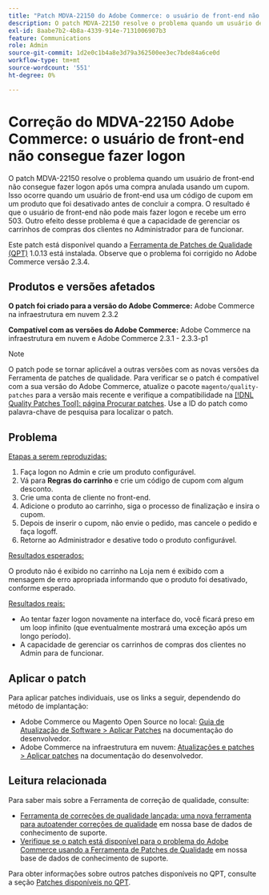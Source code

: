 ```yaml
---
title: "Patch MDVA-22150 do Adobe Commerce: o usuário de front-end não consegue fazer logon"
description: O patch MDVA-22150 resolve o problema quando um usuário de front-end não consegue fazer logon após uma compra anulada usando um cupom. Isso ocorre quando um usuário de front-end usa um código de cupom em um produto que foi desativado antes de concluir a compra. O resultado é que o usuário de front-end não pode mais fazer logon e recebe um erro 503. Outro efeito desse problema é que a capacidade de gerenciar os carrinhos de compras dos clientes no Administrador para de funcionar.
exl-id: 8aabe7b2-4b8a-4339-914e-7131006907b3
feature: Communications
role: Admin
source-git-commit: 1d2e0c1b4a8e3d79a362500ee3ec7bde84a6ce0d
workflow-type: tm+mt
source-wordcount: '551'
ht-degree: 0%

---
```


# Correção do MDVA-22150 Adobe Commerce: o usuário de front-end não consegue fazer logon

O patch MDVA-22150 resolve o problema quando um usuário de front-end não consegue fazer logon após uma compra anulada usando um cupom. Isso ocorre quando um usuário de front-end usa um código de cupom em um produto que foi desativado antes de concluir a compra. O resultado é que o usuário de front-end não pode mais fazer logon e recebe um erro 503. Outro efeito desse problema é que a capacidade de gerenciar os carrinhos de compras dos clientes no Administrador para de funcionar.

Este patch está disponível quando a [Ferramenta de Patches de Qualidade (QPT)](https://devdocs.magento.com/guides/v2.4/comp-mgr/patching.html#mqp) 1.0.13 está instalada. Observe que o problema foi corrigido no Adobe Commerce versão 2.3.4.

## Produtos e versões afetados

**O patch foi criado para a versão do Adobe Commerce:** Adobe Commerce na infraestrutura em nuvem 2.3.2

**Compatível com as versões do Adobe Commerce:** Adobe Commerce na infraestrutura em nuvem e Adobe Commerce 2.3.1 - 2.3.3-p1

>[!NOTE]
>
>O patch pode se tornar aplicável a outras versões com as novas versões da Ferramenta de patches de qualidade. Para verificar se o patch é compatível com a sua versão do Adobe Commerce, atualize o pacote `magento/quality-patches` para a versão mais recente e verifique a compatibilidade na [[!DNL Quality Patches Tool]: página Procurar patches](https://devdocs.magento.com/quality-patches/tool.html#patch-grid). Use a ID do patch como palavra-chave de pesquisa para localizar o patch.

## Problema

<u>Etapas a serem reproduzidas:</u>

1. Faça logon no Admin e crie um produto configurável.
1. Vá para **Regras do carrinho** e crie um código de cupom com algum desconto.
1. Crie uma conta de cliente no front-end.
1. Adicione o produto ao carrinho, siga o processo de finalização e insira o cupom.
1. Depois de inserir o cupom, não envie o pedido, mas cancele o pedido e faça logoff.
1. Retorne ao Administrador e desative todo o produto configurável.

<u>Resultados esperados:</u>

O produto não é exibido no carrinho na Loja nem é exibido com a mensagem de erro apropriada informando que o produto foi desativado, conforme esperado.

<u>Resultados reais:</u>

* Ao tentar fazer logon novamente na interface do, você ficará preso em um loop infinito (que eventualmente mostrará uma exceção após um longo período).
* A capacidade de gerenciar os carrinhos de compras dos clientes no Admin para de funcionar.

## Aplicar o patch

Para aplicar patches individuais, use os links a seguir, dependendo do método de implantação:

* Adobe Commerce ou Magento Open Source no local: [Guia de Atualização de Software > Aplicar Patches](https://devdocs.magento.com/guides/v2.4/comp-mgr/patching/mqp.html) na documentação do desenvolvedor.
* Adobe Commerce na infraestrutura em nuvem: [Atualizações e patches > Aplicar patches](https://devdocs.magento.com/cloud/project/project-patch.html) na documentação do desenvolvedor.

## Leitura relacionada

Para saber mais sobre a Ferramenta de correção de qualidade, consulte:

* [Ferramenta de correções de qualidade lançada: uma nova ferramenta para autoatender correções de qualidade](/help/announcements/adobe-commerce-announcements/magento-quality-patches-released-new-tool-to-self-serve-quality-patches.md) em nossa base de dados de conhecimento de suporte.
* [Verifique se o patch está disponível para o problema do Adobe Commerce usando a Ferramenta de Patches de Qualidade](/help/support-tools/patches-available-in-qpt-tool/check-patch-for-magento-issue-with-magento-quality-patches.md) em nossa base de dados de conhecimento de suporte.

Para obter informações sobre outros patches disponíveis no QPT, consulte a seção [Patches disponíveis no QPT](https://support.magento.com/hc/en-us/sections/360010506631-Patches-available-in-MQP-tool-).
